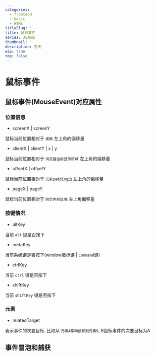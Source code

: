 ```yaml
---
categories:
  - frontend
  - basic
  - HTML
titleSlug: ''
title: 鼠标事件
series: JS基础
thumbnail: ''
description: 暂无
wip: true
top: false
---
```

# 鼠标事件

## 鼠标事件(MouseEvent)对应属性

### 位置信息

+ screenX | screenY

鼠标当前位置相对于 `桌面` 左上角的偏移量

+ clientX | clientY | x | y

鼠标当前位置相对于 `浏览器当前显示区域` 左上角的偏移量

+ offsetX | offsetY

鼠标当前位置相对于 `元素padding边` 左上角的偏移量

+ pageX | pageY

鼠标当前位置相对于 `网页内容区域` 左上角偏移量

### 按键情况

+ altKey

当前 `alt` 键是否按下

+ metaKey

当前系统键是否按下(window徽标键 | `Command`键)

+ ctrlKey

当前 `ctrl` 键是否按下

+ shiftKey

当前 `shiftKey` 键是否按下

### 元素

+ relatedTarget

表示事件的次要目标, 比如从 `元素A移动鼠标到元素B`, B鼠标事件的次要目标为A

## 事件冒泡和捕获

